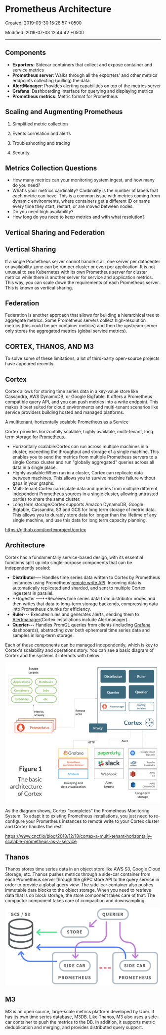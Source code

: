# Prometheus Architecture

Created: 2019-03-30 15:28:57 +0500

Modified: 2019-07-03 12:44:42 +0500

---

## Components

- **Exporters:** Sidecar containers that collect and expose container and service metrics
- **Prometheus server**: Walks through all the exporters' and other metrics' endpoints collecting (pulling) the data
- **AlertManager**: Provides alerting capabilities on top of the metrics server
- **Grafana**: Dashboarding interface for querying and displaying metrics
- **Prometheus metrics**: Metric format for Prometheus

## Scaling and Augmenting Prometheus

1. Simplified metric collection

2. Events correlation and alerts

3. Troubleshooting and tracing

4. Security

## Metrics Collection Questions

- How many metrics can your monitoring system ingest, and how many do you need?
- What's your metrics cardinality? Cardinality is the number of labels that each metric can have. This is a common issue with metrics coming from dynamic environments, where containers get a different ID or name every time they start, restart, or are moved between nodes.
- Do you need high availability?
- How long do you need to keep metrics and with what resolution?

## Vertical Sharing and Federation

## Vertical Sharing

If a single Prometheus server cannot handle it all, one server per datacenter or availability zone can be run per cluster or even per application. It is not unusual to see Kubernetes with its own Prometheus server for cluster metrics while there is another server for service and application metrics. This way, you can scale down the requirements of each Prometheus server. This is known as vertical sharing.

## Federation

Federation is another approach that allows for building a hierarchical tree to aggregate metrics. Some Prometheus servers collect high-resolution metrics (this could be per container metrics) and then the upstream server only stores the aggregated metrics (global service metrics).

## CORTEX, THANOS, AND M3

To solve some of these limitations, a lot of third-party open-source projects have appeared recently.

## Cortex

Cortex allows for storing time series data in a key-value store like Cassandra, AWS DynamoDB, or Google BigTable. It offers a Prometheus compatible query API, and you can push metrics into a write endpoint. This makes it best suited for cloud environments and multi-tenant scenarios like service providers building hosted and managed platforms.

A multitenant, horizontally scalable Prometheus as a Service

Cortex provides horizontally scalable, highly available, multi-tenant, long term storage for [Prometheus](https://prometheus.io/).

- Horizontally scalable:Cortex can run across multiple machines in a cluster, exceeding the throughput and storage of a single machine. This enables you to send the metrics from multiple Prometheus servers to a single Cortex cluster and run "globally aggregated" queries across all data in a single place.
- Highly available:When run in a cluster, Cortex can replicate data between machines. This allows you to survive machine failure without gaps in your graphs.
- Multi-tenant:Cortex can isolate data and queries from multiple different independent Prometheus sources in a single cluster, allowing untrusted parties to share the same cluster.
- Long term storage:Cortex supports Amazon DynamoDB, Google Bigtable, Cassandra, S3 and GCS for long term storage of metric data. This allows you to durably store data for longer than the lifetime of any single machine, and use this data for long term capacity planning.

<https://github.com/cortexproject/cortex>

## Architecture

Cortex has a fundamentally service-based design, with its essential functions split up into single-purpose components that can be independently scaled:

- **Distributor---** Handles time series data written to Cortex by Prometheus instances using Prometheus'[remote write API](https://prometheus.io/docs/prometheus/latest/storage/#remote-storage-integrations). Incoming data is automatically replicated and sharded, and sent to multiple Cortex ingesters in parallel.
- **Ingester ---**Receives time series data from distributor nodes and then writes that data to long-term storage backends, compressing data into Prometheus chunks for efficiency.
- **Ruler---** Executes rules and generates alerts, sending them to [Alertmanager](https://prometheus.io/docs/alerting/alertmanager/)(Cortex installations include Alertmanager).
- **Querier---** Handles PromQL queries from clients (including [Grafana](https://grafana.com/) dashboards), abstracting over both ephemeral time series data and samples in long-term storage.

Each of these components can be managed independently, which is key to Cortex's scalability and operations story. You can see a basic diagram of Cortex and the systems it interacts with below:

![image](../../../media/DevOps-Monitoring-Prometheus-Architecture-image1.png)

As the diagram shows, Cortex "completes" the Prometheus Monitoring System. To adapt it to existing Prometheus installations, you just need to re-configure your Prometheus instances to remote write to your Cortex cluster and Cortex handles the rest.

<https://www.cncf.io/blog/2018/12/18/cortex-a-multi-tenant-horizontally-scalable-prometheus-as-a-service>

## Thanos

Thanos stores time series data in an object store like AWS S3, Google Cloud Storage, etc. Thanos pushes metrics through a side-car container from each Prometheus server through the gRPC store API to the query service in order to provide a global query view. The side-car container also pushes immutable data blocks to the object storage. When you need to retrieve data that is on block storage, the store component takes care of that. The compactor component takes care of compaction and downsampling.

![GCS 1 S3 STORE SIDE CAR PROMETHEUS QUERIER SIDE CAR PROMETHEUS ](../../../media/DevOps-Monitoring-Prometheus-Architecture-image2.png)

## M3

M3 is an open source, large-scale metrics platform developed by Uber. It has its own time series database, M3DB. Like Thanos, M3 also uses a side-car container to push the metrics to the DB. In addition, it supports metric deduplication and merging, and provides distributed query support.
